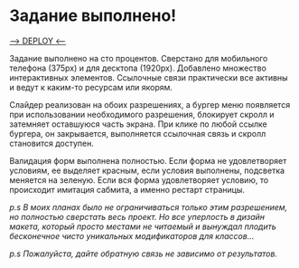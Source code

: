   # Задание выполнено!

[--> DEPLOY <--](https://jdays2.github.io/DELL-test/)

Задание выполнено на сто процентов. Сверстано для мобильного телефона (375px) и для десктопа (1920px). Добавлено множество интерактивных элементов. Ссылочные связи практически все активны и ведут к каким-то ресурсам или якорям.

Слайдер реализован на обоих разрешениях, а бургер меню появляется при использовании необходимого разрешения, блокирует скролл и затемняет оставшуюся часть экрана. При клике по любой ссылке бургера, он закрывается, выполняется ссылочная связь и скролл становится доступен.

Валидация форм выполнена полностью. Если форма не удовлетворяет условиям, ее выделяет красным, если условия выполнены, подсветка меняется на зеленую. Если вся форма удовлетворяет условию, то происходит имитация сабмита, а именно рестарт страницы.

_p.s В моих планах было не ограничиваться только этим разрешением, но полностью сверстать весь проект. Но все уперлость в дизайн макета, который просто местами не читаемый и вынуждал плодить бесконечное чисто уникальных модификаторов для классов..._

_p.s Пожалуйста, дайте обратную связь не зависимо от результатов._
